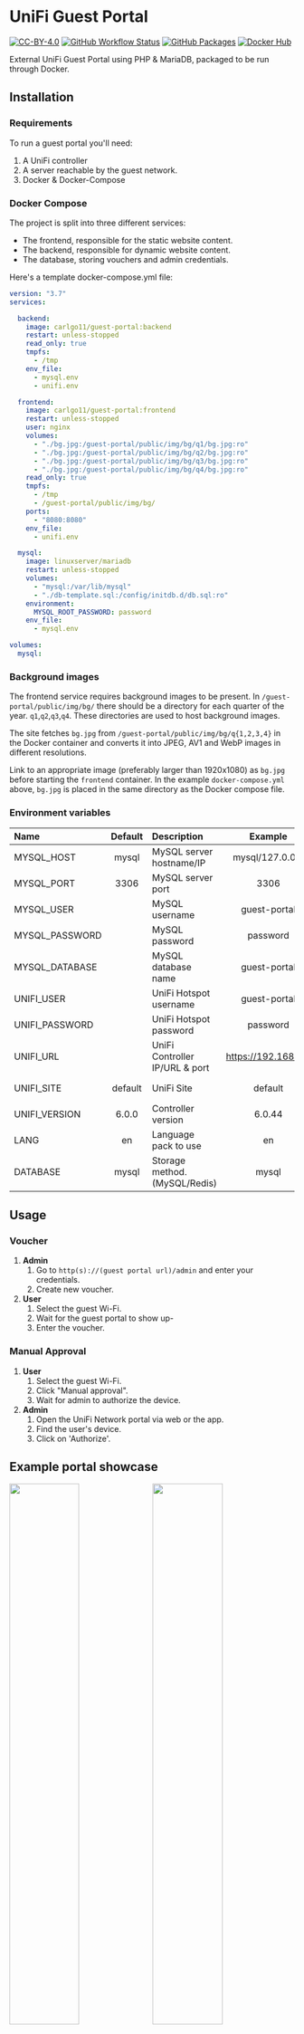 # UniFi Guest Portal

[![CC-BY-4.0](https://img.shields.io/github/license/carlgo11/guest-portal?style=for-the-badge)](LICENSE)
[![GitHub Workflow Status](https://img.shields.io/github/workflow/status/Carlgo11/guest-portal/Docker%20Image%20CI?style=for-the-badge)](https://github.com/Carlgo11/guest-portal/actions)
[![GitHub Packages](https://img.shields.io/github/v/release/carlgo11/guest-portal?logo=github&style=for-the-badge)](https://github.com/Carlgo11/guest-portal/pkgs/container/guest-portal)
[![Docker Hub ](https://img.shields.io/github/v/release/carlgo11/guest-portal?logo=docker&logoColor=fff&style=for-the-badge)](https://hub.docker.com/r/carlgo11/guest-portal/tags)

External UniFi Guest Portal using PHP & MariaDB, packaged to be run through Docker.

## Installation

### Requirements

To run a guest portal you'll need:

1. A UniFi controller
2. A server reachable by the guest network.
3. Docker & Docker-Compose

### Docker Compose

The project is split into three different services:

* The frontend, responsible for the static website content.
* The backend, responsible for dynamic website content.
* The database, storing vouchers and admin credentials.

Here's a template docker-compose.yml file:

```YAML
version: "3.7"
services:

  backend:
    image: carlgo11/guest-portal:backend
    restart: unless-stopped
    read_only: true
    tmpfs:
      - /tmp
    env_file:
      - mysql.env
      - unifi.env

  frontend:
    image: carlgo11/guest-portal:frontend
    restart: unless-stopped
    user: nginx
    volumes:
      - "./bg.jpg:/guest-portal/public/img/bg/q1/bg.jpg:ro"
      - "./bg.jpg:/guest-portal/public/img/bg/q2/bg.jpg:ro"
      - "./bg.jpg:/guest-portal/public/img/bg/q3/bg.jpg:ro"
      - "./bg.jpg:/guest-portal/public/img/bg/q4/bg.jpg:ro"
    read_only: true
    tmpfs:
      - /tmp
      - /guest-portal/public/img/bg/
    ports:
      - "8080:8080"
    env_file:
      - unifi.env

  mysql:
    image: linuxserver/mariadb
    restart: unless-stopped
    volumes:
      - "mysql:/var/lib/mysql"
      - "./db-template.sql:/config/initdb.d/db.sql:ro"
    environment:
      MYSQL_ROOT_PASSWORD: password
    env_file:
      - mysql.env

volumes:
  mysql:
```

### Background images

The frontend service requires background images to be present.
In `/guest-portal/public/img/bg/` there should be a directory for each quarter of the year. `q1`,`q2`,`q3`,`q4`.
These directories are used to host background images.

The site fetches `bg.jpg` from `/guest-portal/public/img/bg/q{1,2,3,4}` in the Docker container and converts it into
JPEG, AV1 and
WebP images in different resolutions.

Link to an appropriate image (preferably larger than 1920x1080) as `bg.jpg` before starting the `frontend` container. In
the example `docker-compose.yml` above, `bg.jpg` is placed in the same directory as the Docker compose file.

### Environment variables

| Name           | Default | Description                    |        Example        | Used By           |
|:---------------|:-------:|:-------------------------------|:---------------------:|:------------------|
| MYSQL_HOST     |  mysql  | MySQL server hostname/IP       |    mysql/127.0.0.1    | Backend, MySQL    |
| MYSQL_PORT     |  3306   | MySQL server port              |         3306          | Backend, MySQL    |
| MYSQL_USER     |         | MySQL username                 |     guest-portal      | Backend, MySQL    |
| MYSQL_PASSWORD |         | MySQL password                 |       password        | Backend, MySQL    |
| MYSQL_DATABASE |         | MySQL database name            |     guest-portal      | Backend, MySQL    |
| UNIFI_USER     |         | UniFi Hotspot username         |     guest-portal      | Backend           |
| UNIFI_PASSWORD |         | UniFi Hotspot password         |       password        | Backend           |
| UNIFI_URL      |         | UniFi Controller IP/URL & port | <https://192.168.1.2> | Backend           |
| UNIFI_SITE     | default | UniFi Site                     |        default        | Backend, Frontend |
| UNIFI_VERSION  |  6.0.0  | Controller version             |        6.0.44         | Backend           |
| LANG           |   en    | Language pack to use           |          en           | Backend           |
| DATABASE       |  mysql  | Storage method. (MySQL/Redis)  |         mysql         | Backend           |

## Usage

### Voucher

1. **Admin**
    1. Go to `http(s)://(guest portal url)/admin` and enter your credentials.
    2. Create new voucher.
2. **User**
    1. Select the guest Wi-Fi.
    2. Wait for the guest portal to show up-
    3. Enter the voucher.

### Manual Approval

1. **User**
    1. Select the guest Wi-Fi.
    2. Click "Manual approval".
    3. Wait for admin to authorize the device.
2. **Admin**
    1. Open the UniFi Network portal via web or the app.
    2. Find the user's device.
    3. Click on 'Authorize'.

## Example portal showcase

<div>
<img src="https://user-images.githubusercontent.com/3535780/89343900-4b548680-d6a5-11ea-8896-f39486b21102.jpg" width="49.5%">
<img src="https://user-images.githubusercontent.com/3535780/89343904-4d1e4a00-d6a5-11ea-9776-434ad01a2ac5.jpg" width="49.5%">
</div>
<div>
<img src="https://user-images.githubusercontent.com/3535780/89343907-4e4f7700-d6a5-11ea-9510-521495fb0226.png" width="49.5%">
<img src="https://user-images.githubusercontent.com/3535780/89343905-4d1e4a00-d6a5-11ea-95de-d2edaaebe4aa.png" width="49.5%">
</div>

## License

This work is licensed under the GPLv3.  
To view a copy of this license, visit [LICENSE](LICENSE).
